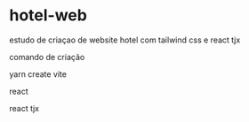 # hotel-web
estudo de criaçao de website hotel com tailwind css e react tjx

comando de criação

yarn create vite

react

react tjx
